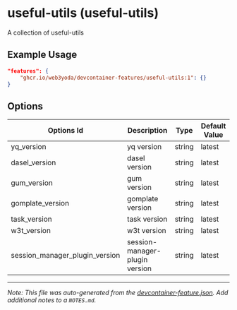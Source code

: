 
# useful-utils (useful-utils)

A collection of useful-utils

## Example Usage

```json
"features": {
    "ghcr.io/web3yoda/devcontainer-features/useful-utils:1": {}
}
```

## Options

| Options Id | Description | Type | Default Value |
|-----|-----|-----|-----|
| yq_version | yq version | string | latest |
| dasel_version | dasel version | string | latest |
| gum_version | gum version | string | latest |
| gomplate_version | gomplate version | string | latest |
| task_version | task version | string | latest |
| w3t_version | w3t version | string | latest |
| session_manager_plugin_version | session-manager-plugin version | string | latest |



---

_Note: This file was auto-generated from the [devcontainer-feature.json](https://github.com/web3yoda/devcontainer-features/blob/main/src/useful-utils/devcontainer-feature.json).  Add additional notes to a `NOTES.md`._
